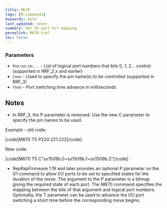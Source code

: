 ```yaml
---
title: M670
tags: [M-Commands] 
keywords: beta 
last_updated: never 
summary: Set IO port bit mapping 
permalink: M670.html
toc: false 
---
```



### Parameters

* `Pnn:nn:nn...` - List of logical port numbers that bits 0, 1, 2... control (supported in RRF_2.x and earlier)
* `Cnnn` - Used to specify the pin name(s) to be controlled (supported in RRF_3)
* `Tnnn` - Port switching time advance in milliseconds

## Notes

* In RRF_3, the P parameter is removed. Use the new C parameter to specify the pin names to be used.

Example - old code:

[code]M670 T5 P220:221:222[/code]

New code:

[code]M670 T5 C"sx1509b.0+sx1509b.1+sx1509b.2"[/code]

* RepRapFirmware 1.19 and later provides an optional P parameter on the G1 command to allow I/O ports to be set to specified states for the duration of the move. The argument to the P parameter is a bitmap giving the required state of each port. The M670 command specifies the mapping between the bits of that argument and logical port numbers. Optionally, the T parameter can be used to advance the I/O port switching a short time before the corresponding move begins.

